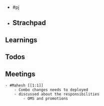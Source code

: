 - #pj
- ## Strachpad
## Learnings
## Todos
## Meetings
	- #Mahesh [[1:1]]
		- Combo changes needs to deployed
		- discussed about the responsibilities
			- OMS and promotions